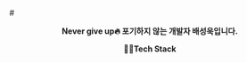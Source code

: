 #<p align="center">
  <strong>Never give up🔥 포기하지 않는 개발자 배성욱입니다.</strong>
</p>

<p align="center">
  <strong>🧑‍💻Tech Stack</strong>
</p>
